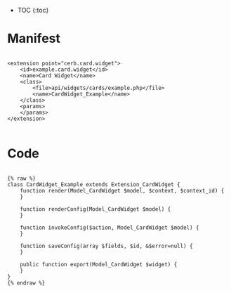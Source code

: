 * TOC
{:toc}

# Manifest

<pre>
<code class="language-xml">
&lt;extension point=&quot;cerb.card.widget&quot;&gt;
    &lt;id&gt;example.card.widget&lt;/id&gt;
    &lt;name&gt;Card Widget&lt;/name&gt;
    &lt;class&gt;
        &lt;file&gt;api/widgets/cards/example.php&lt;/file&gt;
        &lt;name&gt;CardWidget_Example&lt;/name&gt;
    &lt;/class&gt;
    &lt;params&gt;
    &lt;/params&gt;
&lt;/extension&gt;
</code>
</pre>

# Code

<pre>
<code class="language-php">
{% raw %}
class CardWidget_Example extends Extension_CardWidget {
    function render(Model_CardWidget $model, $context, $context_id) {
    }
    
    function renderConfig(Model_CardWidget $model) {
    }
    
    function invokeConfig($action, Model_CardWidget $model) {
    }
    
    function saveConfig(array $fields, $id, &$error=null) {
    }
	
	public function export(Model_CardWidget $widget) {
	}
}
{% endraw %}
</code>
</pre>